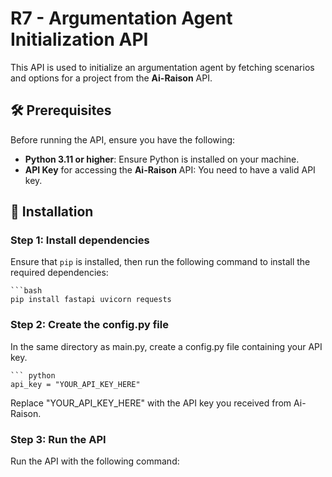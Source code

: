 # R7 - Argumentation Agent Initialization API

This API is used to initialize an argumentation agent by fetching scenarios and options for a project from the **Ai-Raison** API.

## 🛠️ Prerequisites

Before running the API, ensure you have the following:

- **Python 3.11 or higher**: Ensure Python is installed on your machine.
- **API Key** for accessing the **Ai-Raison** API: You need to have a valid API key.

## 🏁 Installation

### Step 1: Install dependencies

Ensure that `pip` is installed, then run the following command to install the required dependencies:

    ```bash
    pip install fastapi uvicorn requests

### Step 2: Create the config.py file
In the same directory as main.py, create a config.py file containing your API key.

    ``` python
    api_key = "YOUR_API_KEY_HERE"
    
Replace "YOUR_API_KEY_HERE" with the API key you received from Ai-Raison.

### Step 3: Run the API
Run the API with the following command:
